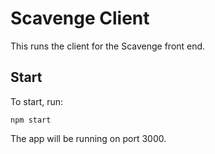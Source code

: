 # Scavenge Client
This runs the client for the Scavenge front end.

## Start
To start, run:
```
npm start
```

The app will be running on port 3000.